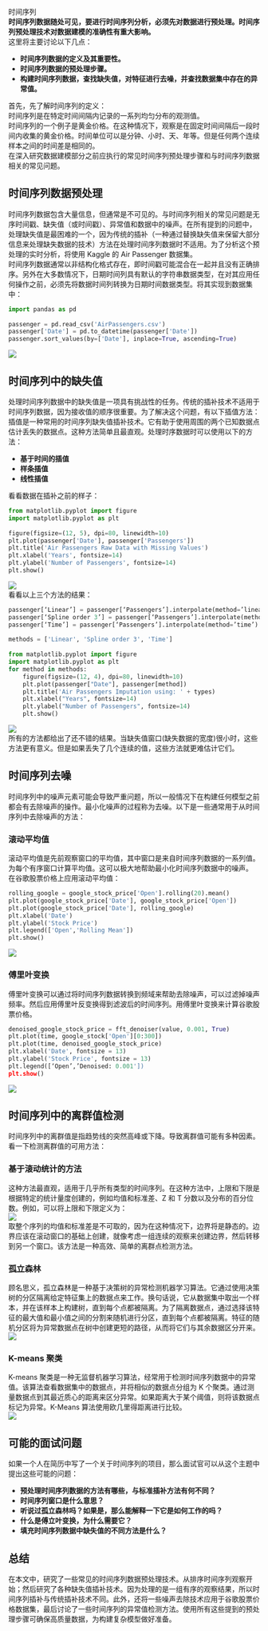 时间序列<br />**时间序列数据随处可见，要进行时间序列分析，必须先对数据进行预处理。时间序列预处理技术对数据建模的准确性有重大影响。**<br />这里将主要讨论以下几点：

- **时间序列数据的定义及其重要性。**
- **时间序列数据的预处理步骤。**
- **构建时间序列数据，查找缺失值，对特征进行去噪，并查找数据集中存在的异常值。**

首先，先了解时间序列的定义：<br />时间序列是在特定时间间隔内记录的一系列均匀分布的观测值。<br />时间序列的一个例子是黄金价格。在这种情况下，观察是在固定时间间隔后一段时间内收集的黄金价格。时间单位可以是分钟、小时、天、年等。但是任何两个连续样本之间的时间差是相同的。<br />在深入研究数据建模部分之前应执行的常见时间序列预处理步骤和与时间序列数据相关的常见问题。
<a name="wlE3b"></a>
## 时间序列数据预处理
时间序列数据包含大量信息，但通常是不可见的。与时间序列相关的常见问题是无序时间戳、缺失值（或时间戳）、异常值和数据中的噪声。在所有提到的问题中，处理缺失值是最困难的一个，因为传统的插补（一种通过替换缺失值来保留大部分信息来处理缺失数据的技术）方法在处理时间序列数据时不适用。为了分析这个预处理的实时分析，将使用 Kaggle 的 Air Passenger 数据集。<br />时间序列数据通常以非结构化格式存在，即时间戳可能混合在一起并且没有正确排序。另外在大多数情况下，日期时间列具有默认的字符串数据类型，在对其应用任何操作之前，必须先将数据时间列转换为日期时间数据类型。将其实现到数据集中：
```python
import pandas as pd 
 
passenger = pd.read_csv('AirPassengers.csv') 
passenger['Date'] = pd.to_datetime(passenger['Date'])  
passenger.sort_values(by=['Date'], inplace=True, ascending=True)
```
![](https://cdn.nlark.com/yuque/0/2022/png/396745/1658375877512-dd0d5a9d-9972-486d-8f88-73035df268c7.png#clientId=u1b24e3c6-87d0-4&from=paste&id=uc1ff542a&originHeight=494&originWidth=1076&originalType=url&ratio=1&rotation=0&showTitle=false&status=done&style=shadow&taskId=u6628cf46-56a2-425b-9e23-5ecc24f6b6d&title=)
<a name="GpxRG"></a>
## 时间序列中的缺失值
处理时间序列数据中的缺失值是一项具有挑战性的任务。传统的插补技术不适用于时间序列数据，因为接收值的顺序很重要。为了解决这个问题，有以下插值方法：<br />插值是一种常用的时间序列缺失值插补技术。它有助于使用周围的两个已知数据点估计丢失的数据点。这种方法简单且最直观。处理时序数据时可以使用以下的方法：

- **基于时间的插值**
- **样条插值**
- **线性插值**

看看数据在插补之前的样子：
```python
from matplotlib.pyplot import figure 
import matplotlib.pyplot as plt 
 
figure(figsize=(12, 5), dpi=80, linewidth=10) 
plt.plot(passenger['Date'], passenger['Passengers']) 
plt.title('Air Passengers Raw Data with Missing Values') 
plt.xlabel('Years', fontsize=14) 
plt.ylabel('Number of Passengers', fontsize=14) 
plt.show()
```
![](https://cdn.nlark.com/yuque/0/2022/png/396745/1658375876506-25dd71c2-1431-4d43-8601-7d5032ca212d.png#clientId=u1b24e3c6-87d0-4&from=paste&id=ubfe95d70&originHeight=312&originWidth=686&originalType=url&ratio=1&rotation=0&showTitle=false&status=done&style=shadow&taskId=uf333f5d0-74a5-497f-a3f2-72f9ff803d4&title=)<br />看看以上三个方法的结果：
```python
passenger[‘Linear’] = passenger[‘Passengers’].interpolate(method=’linear’) 
passenger[‘Spline order 3’] = passenger[‘Passengers’].interpolate(method=’spline’, order=3) 
passenger[‘Time’] = passenger[‘Passengers’].interpolate(method=’time’) 
 
methods = ['Linear', 'Spline order 3', 'Time'] 
 
from matplotlib.pyplot import figure 
import matplotlib.pyplot as plt 
for method in methods: 
    figure(figsize=(12, 4), dpi=80, linewidth=10) 
    plt.plot(passenger["Date"], passenger[method]) 
    plt.title('Air Passengers Imputation using: ' + types) 
    plt.xlabel("Years", fontsize=14) 
    plt.ylabel("Number of Passengers", fontsize=14) 
    plt.show()
```
![](https://cdn.nlark.com/yuque/0/2022/jpeg/396745/1658375876443-9bbe96f4-6e5c-43b6-9f39-ed1c2ffbff6b.jpeg#clientId=u1b24e3c6-87d0-4&from=paste&id=u7e6ccb37&originHeight=810&originWidth=687&originalType=url&ratio=1&rotation=0&showTitle=false&status=done&style=shadow&taskId=u1f6f5fbf-3e33-4ca6-bc59-d5cc17f61d0&title=)<br />所有的方法都给出了还不错的结果。当缺失值窗口(缺失数据的宽度)很小时，这些方法更有意义。但是如果丢失了几个连续的值，这些方法就更难估计它们。
<a name="Sm0r8"></a>
## 时间序列去噪
时间序列中的噪声元素可能会导致严重问题，所以一般情况下在构建任何模型之前都会有去除噪声的操作。最小化噪声的过程称为去噪。以下是一些通常用于从时间序列中去除噪声的方法：
<a name="PzshO"></a>
### **滚动平均值**
滚动平均值是先前观察窗口的平均值，其中窗口是来自时间序列数据的一系列值。为每个有序窗口计算平均值。这可以极大地帮助最小化时间序列数据中的噪声。<br />在谷歌股票价格上应用滚动平均值：
```python
rolling_google = google_stock_price['Open'].rolling(20).mean() 
plt.plot(google_stock_price['Date'], google_stock_price['Open']) 
plt.plot(google_stock_price['Date'], rolling_google) 
plt.xlabel('Date') 
plt.ylabel('Stock Price') 
plt.legend(['Open','Rolling Mean']) 
plt.show()
```
![](https://cdn.nlark.com/yuque/0/2022/jpeg/396745/1658375876454-05a63e66-263f-47e8-88e7-f8e1102140a3.jpeg#clientId=u1b24e3c6-87d0-4&from=paste&id=u6f4cfdca&originHeight=305&originWidth=720&originalType=url&ratio=1&rotation=0&showTitle=false&status=done&style=shadow&taskId=uf5e38357-2bd6-4809-9719-59f55df42c3&title=)
<a name="FolUT"></a>
### **傅里叶变换**
傅里叶变换可以通过将时间序列数据转换到频域来帮助去除噪声，可以过滤掉噪声频率。然后应用傅里叶反变换得到滤波后的时间序列。用傅里叶变换来计算谷歌股票价格。
```python
denoised_google_stock_price = fft_denoiser(value, 0.001, True) 
plt.plot(time, google_stock['Open'][0:300]) 
plt.plot(time, denoised_google_stock_price) 
plt.xlabel('Date', fontsize = 13) 
plt.ylabel('Stock Price', fontsize = 13) 
plt.legend([‘Open’,’Denoised: 0.001']) 
plt.show()
```
![](https://cdn.nlark.com/yuque/0/2022/jpeg/396745/1658375876525-a4aec140-478d-448c-83b6-8767b334a346.jpeg#clientId=u1b24e3c6-87d0-4&from=paste&id=u59540196&originHeight=306&originWidth=720&originalType=url&ratio=1&rotation=0&showTitle=false&status=done&style=shadow&taskId=u4b159919-314e-4c97-8775-dd2df94bb38&title=)
<a name="CVgYx"></a>
## 时间序列中的离群值检测
时间序列中的离群值是指趋势线的突然高峰或下降。导致离群值可能有多种因素。看一下检测离群值的可用方法：
<a name="pOiGe"></a>
### **基于滚动统计的方法**
这种方法最直观，适用于几乎所有类型的时间序列。在这种方法中，上限和下限是根据特定的统计量度创建的，例如均值和标准差、Z 和 T 分数以及分布的百分位数。例如，可以将上限和下限定义为：<br />![](https://cdn.nlark.com/yuque/0/2022/png/396745/1658375876792-e9eabbb6-2a0d-4043-9ee0-22a989a8f882.png#clientId=u1b24e3c6-87d0-4&from=paste&id=u30b28c30&originHeight=83&originWidth=453&originalType=url&ratio=1&rotation=0&showTitle=false&status=done&style=shadow&taskId=u0079fadb-5cb3-47d7-901f-9dff9f99c9f&title=)<br />取整个序列的均值和标准差是不可取的，因为在这种情况下，边界将是静态的。边界应该在滚动窗口的基础上创建，就像考虑一组连续的观察来创建边界，然后转移到另一个窗口。该方法是一种高效、简单的离群点检测方法。
<a name="Mx48q"></a>
### **孤立森林**
顾名思义，孤立森林是一种基于决策树的异常检测机器学习算法。它通过使用决策树的分区隔离给定特征集上的数据点来工作。换句话说，它从数据集中取出一个样本，并在该样本上构建树，直到每个点都被隔离。为了隔离数据点，通过选择该特征的最大值和最小值之间的分割来随机进行分区，直到每个点都被隔离。特征的随机分区将为异常数据点在树中创建更短的路径，从而将它们与其余数据区分开来。<br />![](https://cdn.nlark.com/yuque/0/2022/jpeg/396745/1658375876852-776c0984-79ae-41e7-8fee-75d8efe8acb4.jpeg#clientId=u1b24e3c6-87d0-4&from=paste&id=u91b42227&originHeight=429&originWidth=720&originalType=url&ratio=1&rotation=0&showTitle=false&status=done&style=shadow&taskId=u28594444-3f92-4955-a6d1-f81c60049f9&title=)
<a name="kENT5"></a>
### **K-means 聚类**
K-means 聚类是一种无监督机器学习算法，经常用于检测时间序列数据中的异常值。该算法查看数据集中的数据点，并将相似的数据点分组为 K 个聚类。通过测量数据点到其最近质心的距离来区分异常。如果距离大于某个阈值，则将该数据点标记为异常。K-Means 算法使用欧几里得距离进行比较。<br />![](https://cdn.nlark.com/yuque/0/2022/jpeg/396745/1658375876878-cf306799-c115-4203-b12f-0e5668b7f245.jpeg#clientId=u1b24e3c6-87d0-4&from=paste&id=u28ef86cb&originHeight=513&originWidth=496&originalType=url&ratio=1&rotation=0&showTitle=false&status=done&style=shadow&taskId=uc9e46d7f-0341-4f86-8cf8-f2ba669df0e&title=)
<a name="Zlasm"></a>
## 可能的面试问题
如果一个人在简历中写了一个关于时间序列的项目，那么面试官可以从这个主题中提出这些可能的问题：

- **预处理时间序列数据的方法有哪些，与标准插补方法有何不同？**
- **时间序列窗口是什么意思？**
- **听说过孤立森林吗？如果是，那么能解释一下它是如何工作的吗？**
- **什么是傅立叶变换，为什么需要它？**
- **填充时间序列数据中缺失值的不同方法是什么？**
<a name="xSchP"></a>
## 总结
在本文中，研究了一些常见的时间序列数据预处理技术。从排序时间序列观察开始；然后研究了各种缺失值插补技术。因为处理的是一组有序的观察结果，所以时间序列插补与传统插补技术不同。此外，还将一些噪声去除技术应用于谷歌股票价格数据集，最后讨论了一些时间序列的异常值检测方法。使用所有这些提到的预处理步骤可确保高质量数据，为构建复杂模型做好准备。
